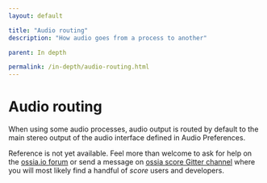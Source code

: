 ```yaml
---
layout: default

title: "Audio routing"
description: "How audio goes from a process to another"

parent: In depth

permalink: /in-depth/audio-routing.html
---
```


# Audio routing
When using some audio processes, audio output is routed by default to the main stereo output of the audio interface defined in Audio Preferences.

Reference is not yet available. Feel more than welcome to ask for help on the [ossia.io forum](https://forum.ossia.io) or send a message on [ossia score Gitter channel](https://gitter.im/ossia/score) where you will most likely find a handful of *score* users and developers.